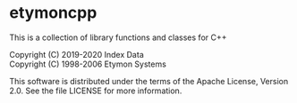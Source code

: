 etymoncpp
=========

This is a collection of library functions and classes for C++

Copyright (C) 2019-2020 Index Data  
Copyright (C) 1998-2006 Etymon Systems

This software is distributed under the terms of the Apache License,
Version 2.0.  See the file LICENSE for more information.


